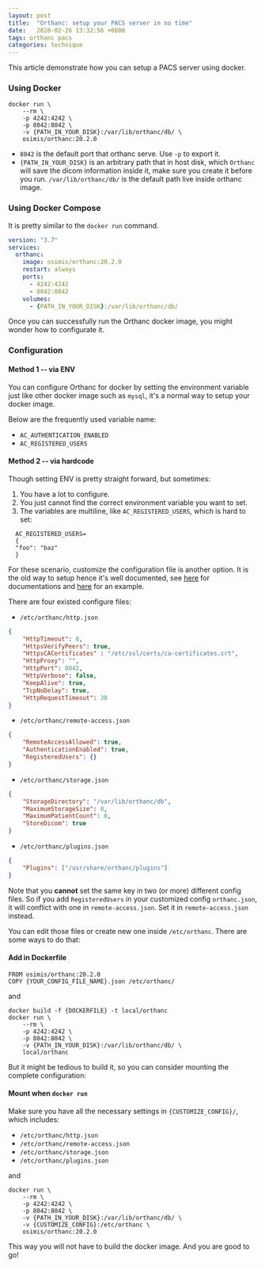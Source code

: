 ```yaml
---
layout: post
title:  "Orthanc: setup your PACS server in no time"
date:   2020-02-26 13:32:56 +0800
tags: orthanc pacs
categories: technique
---
```

This article demonstrate how you can setup a PACS server using docker. 

### Using Docker
```shell
docker run \
    --rm \
    -p 4242:4242 \
    -p 8042:8042 \
    -v {PATH_IN_YOUR_DISK}:/var/lib/orthanc/db/ \
    osimis/orthanc:20.2.0
```
- `8042` is the default port that orthanc serve. Use `-p` to export it.
- `{PATH_IN_YOUR_DISK}` is an arbitrary path that in host disk, which `Orthanc` will save the dicom information inside it, make sure you create it before you run. `/var/lib/orthanc/db/` is the default path live inside orthanc image.

### Using Docker Compose

It is pretty similar to the `docker run` command.
```yaml
version: "3.7"
services:
  orthanc:
    image: osimis/orthanc:20.2.0
    restart: always
    ports:
      - 4242:4242
      - 8042:8042
    volumes:
      - {PATH_IN_YOUR_DISK}:/var/lib/orthanc/db/
```


Once you can successfully run the Orthanc docker image, you might wonder how to configurate it.

### Configuration

#### Method 1 -- via ENV
You can configure Orthanc for docker by setting the environment variable just like other docker image such as `mysql`, it's a normal way to setup your docker image.

Below are the frequently used variable name:
- `AC_AUTHENTICATION_ENABLED`
- `AC_REGISTERED_USERS`



#### Method 2 -- via hardcode

Though setting ENV is pretty straight forward, but sometimes:
1. You have a lot to configure.
2. You just cannot find the correct environment variable you want to set.
3. The variables are multiline, like `AC_REGISTERED_USERS`, which is hard to set:
```
  AC_REGISTERED_USERS=
  {
  "foo": "baz"
  }
```
For these scenario, customize the configuration file is another option. It is the old way to setup hence it's well documented, see [here](https://book.orthanc-server.com/users/configuration.html#configuration) for documentations and [here](https://bitbucket.org/sjodogne/orthanc/raw/Orthanc-1.5.8/Resources/Configuration.json) for an example.

There are four existed configure files:
- `/etc/orthanc/http.json`
```json
{
    "HttpTimeout": 0,
    "HttpsVerifyPeers": true,
    "HttpsCACertificates" : "/etc/ssl/certs/ca-certificates.crt",
    "HttpProxy": "",
    "HttpPort": 8042,
    "HttpVerbose": false,
    "KeepAlive": true,
    "TcpNoDelay": true,
    "HttpRequestTimeout": 30
}
```
- `/etc/orthanc/remote-access.json`
```json
{
    "RemoteAccessAllowed": true,
    "AuthenticationEnabled": true,
    "RegisteredUsers": {}
}
```
- `/etc/orthanc/storage.json`
```json
{
    "StorageDirectory": "/var/lib/orthanc/db",
    "MaximumStorageSize": 0,
    "MaximumPatientCount": 0,
    "StoreDicom": true
}
```
- `/etc/orthanc/plugins.json`
```json
{
    "Plugins": ["/usr/share/orthanc/plugins"]
}
```
Note that you **cannot** set the same key in two (or more) different config files. So if you add `RegisteredUsers` in your customized config `orthanc.json`, it will conflict with one in `remote-access.json`. Set it in `remote-access.json` instead.

You can edit those files or create new one inside `/etc/orthanc`. There are some ways to do that:

#### Add in Dockerfile
```docker
FROM osimis/orthanc:20.2.0
COPY {YOUR_CONFIG_FILE_NAME}.json /etc/orthanc/
```
and 
```shell
docker build -f {DOCKERFILE} -t local/orthanc
docker run \
    --rm \
    -p 4242:4242 \
    -p 8042:8042 \
    -v {PATH_IN_YOUR_DISK}:/var/lib/orthanc/db/ \
    local/orthanc
```
But it might be tedious to build it, so you can consider mounting the complete configuration:

#### Mount when `docker run`

Make sure you have all the necessary settings in `{CUSTOMIZE_CONFIG}/`, which includes:

- `/etc/orthanc/http.json`
- `/etc/orthanc/remote-access.json`
- `/etc/orthanc/storage.json`
- `/etc/orthanc/plugins.json`

and
```shell
docker run \
    --rm \
    -p 4242:4242 \
    -p 8042:8042 \
    -v {PATH_IN_YOUR_DISK}:/var/lib/orthanc/db/ \
    -v {CUSTOMIZE_CONFIG}:/etc/orthanc \
    osimis/orthanc:20.2.0
```


This way you will not have to build the docker image. And you are good to go!